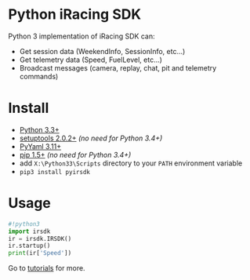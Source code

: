 # Python iRacing SDK

Python 3 implementation of iRacing SDK can:

- Get session data (WeekendInfo, SessionInfo, etc...)
- Get telemetry data (Speed, FuelLevel, etc...)
- Broadcast messages (camera, replay, chat, pit and telemetry commands)

# Install

- [Python 3.3+](http://www.python.org/download/)
- [setuptools 2.0.2+](http://www.lfd.uci.edu/~gohlke/pythonlibs/#setuptools) _(no need for Python 3.4+)_
- [PyYaml 3.11+](http://www.lfd.uci.edu/~gohlke/pythonlibs/#pyyaml)
- [pip 1.5+](http://www.lfd.uci.edu/~gohlke/pythonlibs/#pip) _(no need for Python 3.4+)_
- add `X:\Python33\Scripts` directory to your `PATH` environment variable
- `pip3 install pyirsdk`

# Usage

```python
#!python3
import irsdk
ir = irsdk.IRSDK()
ir.startup()
print(ir['Speed'])
```

Go to [tutorials](tutorials) for more.
